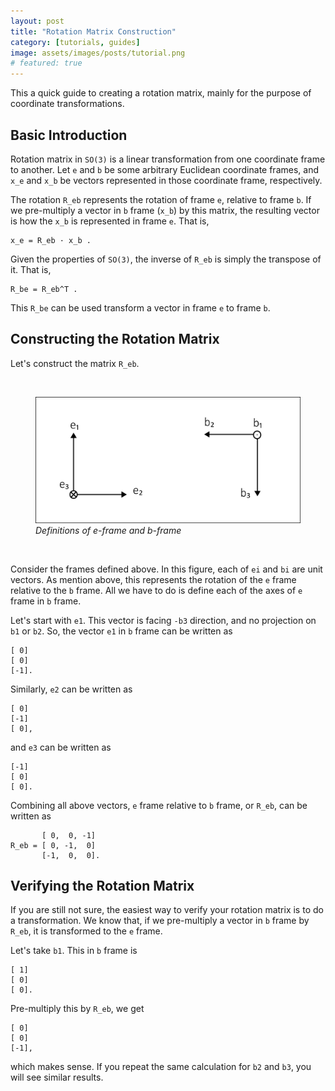 ```yaml
---
layout: post
title: "Rotation Matrix Construction"
category: [tutorials, guides]
image: assets/images/posts/tutorial.png
# featured: true
---
```


This a quick guide to creating a rotation matrix, mainly for the purpose of coordinate transformations.

## Basic Introduction

Rotation matrix in `SO(3)` is a linear transformation from one coordinate frame to another.
Let `e` and `b` be some arbitrary Euclidean coordinate frames, and `x_e` and `x_b` be vectors represented in those coordinate frame, respectively.

The rotation `R_eb` represents the rotation of frame `e`, relative to frame `b`.
If we pre-multiply a vector in `b` frame (`x_b`) by this matrix, the resulting vector is how the `x_b` is represented in frame `e`.
That is,
```
x_e = R_eb · x_b .
```

Given the properties of `SO(3)`, the inverse of `R_eb` is simply the transpose of it.
That is,
```
R_be = R_eb^T .
```

This `R_be` can be used transform a vector in frame `e` to frame `b`.


## Constructing the Rotation Matrix

Let's construct the matrix `R_eb`.

<br>
<figure>
    <img src="/assets/images/posts/rotation-matrix-construction/coordinate-frames.png" alt="Coordinate frames">
    <figcaption><i>Definitions of e-frame and b-frame</i></figcaption>
</figure>
<br>

Consider the frames defined above.
In this figure, each of `ei` and `bi` are unit vectors.
As mention above, this represents the rotation of the `e` frame relative to the `b` frame.
All we have to do is define each of the axes of `e` frame in `b` frame.

Let's start with `e1`.
This vector is facing `-b3` direction, and no projection on `b1` or `b2`.
So, the vector `e1` in `b` frame can be written as
```
[ 0]
[ 0]
[-1].
```

Similarly, `e2` can be written as
```
[ 0]
[-1]
[ 0],
```
and `e3` can be written as
```
[-1]
[ 0]
[ 0].
```

Combining all above vectors, `e` frame relative to `b` frame, or `R_eb`, can be written as
```
       [ 0,  0, -1]
R_eb = [ 0, -1,  0]
       [-1,  0,  0].
```

## Verifying the Rotation Matrix

If you are still not sure, the easiest way to verify your rotation matrix is to do a transformation.
We know that, if we pre-multiply a vector in `b` frame by `R_eb`, it is transformed to the `e` frame.

Let's take `b1`.
This in `b` frame is
```
[ 1]
[ 0]
[ 0].
```

Pre-multiply this by `R_eb`, we get
```
[ 0]
[ 0]
[-1],
```
which makes sense.
If you repeat the same calculation for `b2` and `b3`, you will see similar results.